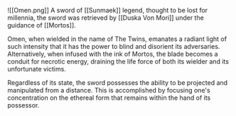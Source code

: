 ![[Omen.png]]
A sword of [[Sunmaek]] legend, thought to be lost for millennia, the sword was retrieved by [[Duska Von Mori]] under the guidance of [[Mortos]]. 

Omen, when wielded in the name of The Twins, emanates a radiant light of such intensity that it has the power to blind and disorient its adversaries. Alternatively, when infused with the ink of Mortos, the blade becomes a conduit for necrotic energy, draining the life force of both its wielder and its unfortunate victims.

Regardless of its state, the sword possesses the ability to be projected and manipulated from a distance. This is accomplished by focusing one's concentration on the ethereal form that remains within the hand of its possessor.